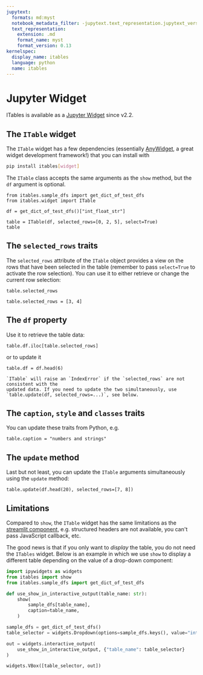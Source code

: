 ```yaml
---
jupytext:
  formats: md:myst
  notebook_metadata_filter: -jupytext.text_representation.jupytext_version
  text_representation:
    extension: .md
    format_name: myst
    format_version: 0.13
kernelspec:
  display_name: itables
  language: python
  name: itables
---
```


# Jupyter Widget

ITables is available as a [Jupyter Widget](https://ipywidgets.readthedocs.io) since v2.2.

## The `ITable` widget

The `ITable` widget has a few dependencies (essentially [AnyWidget](https://anywidget.dev),
a great widget development framework!) that you can install with
```bash
pip install itables[widget]
```

The `ITable` class accepts the same arguments as the `show` method, but
the `df` argument is optional.

```{code-cell}
from itables.sample_dfs import get_dict_of_test_dfs
from itables.widget import ITable

df = get_dict_of_test_dfs()["int_float_str"]

table = ITable(df, selected_rows=[0, 2, 5], select=True)
table
```

## The `selected_rows` traits

The `selected_rows` attribute of the `ITable` object provides a view on the
rows that have been selected in the table (remember to pass `select=True`
to activate the row selection). You can use it to either retrieve
or change the current row selection:

```{code-cell}
table.selected_rows
```

```{code-cell}
table.selected_rows = [3, 4]
```

## The `df` property

Use it to retrieve the table data:

```{code-cell}
table.df.iloc[table.selected_rows]
```

or to update it

```{code-cell}
table.df = df.head(6)
```

```{tip}
`ITable` will raise an `IndexError` if the `selected_rows` are not consistent with the
updated data. If you need to update the two simultaneously, use `table.update(df, selected_rows=...)`, see below.
```

## The `caption`, `style` and `classes` traits

You can update these traits from Python, e.g.

```{code-cell}
table.caption = "numbers and strings"
```

## The `update` method

Last but not least, you can update the `ITable` arguments simultaneously using the `update` method:

```{code-cell}
table.update(df.head(20), selected_rows=[7, 8])
```

## Limitations

Compared to `show`, the `ITable` widget has the same limitations as the [streamlit component](streamlit.md#limitations),
e.g. structured headers are not available, you can't pass JavaScript callback, etc.

The good news is that if you only want to _display_ the table, you do not need
the `ITables` widget. Below is an example in which we use `show` to display a different
table depending on the value of a drop-down component:

```python
import ipywidgets as widgets
from itables import show
from itables.sample_dfs import get_dict_of_test_dfs

def use_show_in_interactive_output(table_name: str):
    show(
        sample_dfs[table_name],
        caption=table_name,
    )

sample_dfs = get_dict_of_test_dfs()
table_selector = widgets.Dropdown(options=sample_dfs.keys(), value="int_float_str")

out = widgets.interactive_output(
    use_show_in_interactive_output, {"table_name": table_selector}
)

widgets.VBox([table_selector, out])
```
